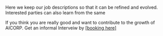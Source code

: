 Here we keep our job descriptions so that it can be refined and evolved. Interested parties can also learn from the same


If you think you are really good and want to contribute to the growth of AICORP. 
Get an informal Interveiw by [[booking here]](https://cal.com/jazeem-azeez-bc0han/30min) 
